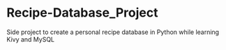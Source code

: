 # Recipe-Database_Project
Side project to create a personal recipe database in Python while learning Kivy and MySQL
